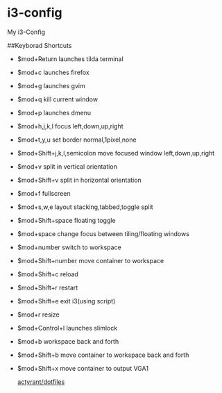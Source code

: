 # i3-config
My i3-Config

##Keyborad Shortcuts
* $mod+Return launches tilda terminal
* $mod+c launches firefox
* $mod+g launches gvim
* $mod+q kill current window
* $mod+p launches dmenu
* $mod+h,j,k,l focus left,down,up,right
* $mod+t,y,u set border normal,1pixel,none
* $mod+Shift+j,k,l,semicolon move focused window left,down,up,right
* $mod+v split in vertical orientation
* $mod+Shift+v split in horizontal orientation
* $mod+f fullscreen
* $mod+s,w,e layout stacking,tabbed,toggle split
* $mod+Shift+space floating toggle
* $mod+space change focus between tiling/floating windows
* $mod+number switch to workspace
* $mod+Shift+number move container to workspace
* $mod+Shift+c reload
* $mod+Shift+r restart
* $mod+Shift+e exit i3(using script)
* $mod+r resize
* $mod+Control+l launches slimlock
* $mod+b workspace back and forth
* $mod+Shift+b move container to workspace back and forth
* $mod+Shift+x move container to output VGA1


    [actyrant/dotfiles](https://github.com/acgtyrant/dotfiles)
